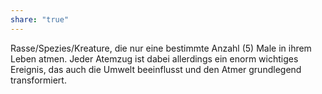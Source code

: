 ```yaml
---
share: "true"
---
```

Rasse/Spezies/Kreature, die nur eine bestimmte Anzahl (5) Male in ihrem Leben atmen. Jeder Atemzug ist dabei allerdings ein enorm wichtiges Ereignis, das auch die Umwelt beeinflusst und den Atmer grundlegend transformiert. 